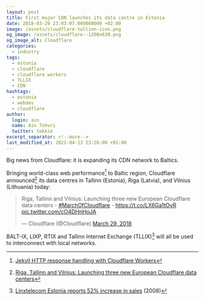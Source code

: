 ```yaml
---
layout: post
title: First major CDN launches its data centre in Estonia
date: 2018-03-29 23:03:07.000000000 +02:00
image: /assets/cloudflare-tallinn-icon.png
og_image: /assets/cloudflare--1200x630.png
og_image_alt: Cloudflare
categories:
  - industry
tags:
  - estonia
  - cloudflare
  - cloudflare workers
  - TLLIX
  - CDN
hashtags:
  - estonia
  - webdev
  - cloudflare
author:
  login: ain
  name: Ain Tohvri
  twitter: tekkie
excerpt_separator: <!--more-->
last_modified_at: 2021-04-13 23:26:00 +01:00
---
```

Big news from Cloudflare: it is expanding its CDN network to Baltics.<!--more-->

Bringing world-class web performance[^1] to Baltic region, Cloudflare announced[^2] its data centres in Tallinn (Estonia), Riga (Latvia), and Vilnius (Lithuania) today:

<blockquote class="twitter-tweet" data-lang="en"><p lang="en" dir="ltr">Riga, Tallinn and Vilnius: Launching three new European Cloudflare data centers - <a href="https://twitter.com/hashtag/MarchOfCloudflare?src=hash&amp;ref_src=twsrc%5Etfw">#MarchOfCloudflare</a> - <a href="https://t.co/LX6Ga1tOvR">https://t.co/LX6Ga1tOvR</a> <a href="https://t.co/cO4DHnHoJA">pic.twitter.com/cO4DHnHoJA</a></p>&mdash; Cloudflare (@Cloudflare) <a href="https://twitter.com/Cloudflare/status/979363166420439043?ref_src=twsrc%5Etfw">March 29, 2018</a></blockquote> <script async src="https://platform.twitter.com/widgets.js" charset="utf-8"></script>

BALT-IX, LIXP, RTIX and Tallinn Internet Exchange (TLLIX)[^3] will all be used to interconnect with local networks.

[^1]: [Jekyll HTTP response handling with Cloudflare Workers](/devops/jekyll-http-response-handling-with-cloudflare-workers)
[^2]: [Riga, Tallinn and Vilnius: Launching three new European Cloudflare data centers](https://blog.cloudflare.com/riga-tallinn-vilnius/?utm_medium=email&utm_source=blog&utm_campaign=rss-feed)
[^3]: [Linxtelecom Estonia reports 52% increase in sales](/telecom/linxtelecom-estonia-reports-52-percents-increase-in-sales) (2008)
